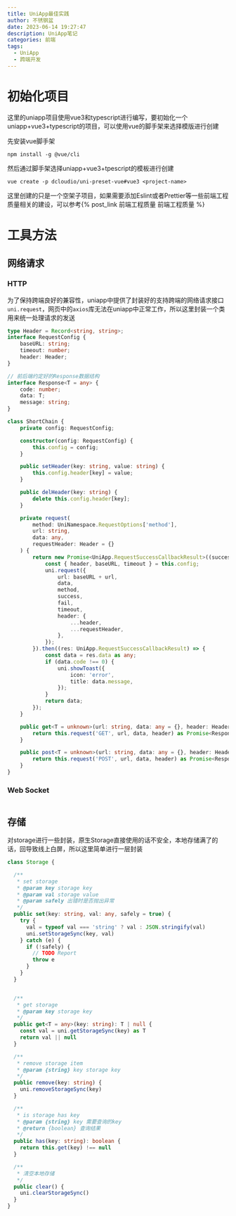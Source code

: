 ```yaml
---
title: UniApp最佳实践
author: 不锈钢盆
date: 2023-06-14 19:27:47
description: UniApp笔记
categories: 前端
tags:
  - UniApp
  - 跨端开发
---
```


# 初始化项目

这里的uniapp项目使用vue3和typescript进行编写，要初始化一个uniapp+vue3+typescript的项目，可以使用vue的脚手架来选择模版进行创建

先安装vue脚手架

```shell
npm install -g @vue/cli
```

然后通过脚手架选择uniapp+vue3+tpescript的模板进行创建

```shell
vue create -p dcloudio/uni-preset-vue#vue3 <project-name>
```

这里创建的只是一个空架子项目，如果需要添加Eslint或者Prettier等一些前端工程质量相关的建设，可以参考{% post_link 前端工程质量 前端工程质量 %}

# 工具方法

## 网络请求

### HTTP

为了保持跨端良好的兼容性，uniapp中提供了封装好的支持跨端的网络请求接口`uni.request`，网页中的`axios`库无法在uniapp中正常工作，所以这里封装一个类用来统一处理请求的发送

```ts
type Header = Record<string, string>;
interface RequestConfig {
    baseURL: string;
    timeout: number;
    header: Header;
}

// 前后端约定好的Response数据结构
interface Response<T = any> {
    code: number;
    data: T;
    message: string;
}

class ShortChain {
    private config: RequestConfig;

    constructor(config: RequestConfig) {
        this.config = config;
    }

    public setHeader(key: string, value: string) {
        this.config.header[key] = value;
    }

    public delHeader(key: string) {
        delete this.config.header[key];
    }

    private request(
        method: UniNamespace.RequestOptions['method'],
        url: string,
        data: any,
        requestHeader: Header = {}
    ) {
        return new Promise<UniApp.RequestSuccessCallbackResult>((success, fail) => {
            const { header, baseURL, timeout } = this.config;
            uni.request({
                url: baseURL + url,
                data,
                method,
                success,
                fail,
                timeout,
                header: {
                    ...header,
                    ...requestHeader,
                },
            });
        }).then((res: UniApp.RequestSuccessCallbackResult) => {
            const data = res.data as any;
            if (data.code !== 0) {
                uni.showToast({
                    icon: 'error',
                    title: data.message,
                });
            }
            return data;
        });
    }

    public get<T = unknown>(url: string, data: any = {}, header: Header = {}) {
        return this.request('GET', url, data, header) as Promise<Response<T>>;
    }

    public post<T = unknown>(url: string, data: any = {}, header: Header = {}) {
        return this.request('POST', url, data, header) as Promise<Response<T>>;
    }
}
```

### Web Socket

```ts

```



## 存储

对storage进行一些封装，原生Storage直接使用的话不安全，本地存储满了的话，回导致线上白屏，所以这里简单进行一层封装

```ts
class Storage {

  /**
   * set storage
   * @param key storage key
   * @param val storage value
   * @param safely 出错时是否抛出异常
   */
  public set(key: string, val: any, safely = true) {
    try {
      val = typeof val === 'string' ? val : JSON.stringify(val)
      uni.setStorageSync(key, val)
    } catch (e) {
      if (!safely) {
        // TODO Report
        throw e
      }
    }
  }


  /**
   * get storage
   * @param key storage key
   */
  public get<T = any>(key: string): T | null {
    const val = uni.getStorageSync(key) as T
    return val || null
  }

  /**
   * remove storage item
   * @param {string} key storage key
   */
  public remove(key: string) {
    uni.removeStorageSync(key)
  }

  /**
   * is storage has key
   * @param {string} key 需要查询的key
   * @return {boolean} 查询结果
   */
  public has(key: string): boolean {
    return this.get(key) !== null
  }

  /**
   * 清空本地存储
   */
  public clear() {
    uni.clearStorageSync()
  }
}
```